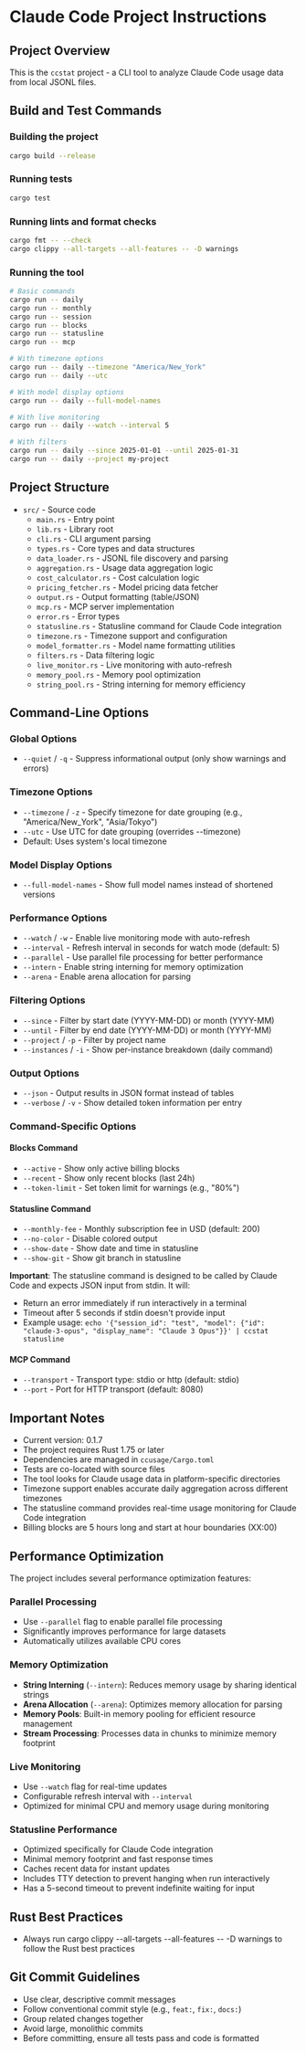 # Claude Code Project Instructions

## Project Overview
This is the `ccstat` project - a CLI tool to analyze Claude Code usage data from local JSONL files.

## Build and Test Commands

### Building the project
```bash
cargo build --release
```

### Running tests
```bash
cargo test
```

### Running lints and format checks
```bash
cargo fmt -- --check
cargo clippy --all-targets --all-features -- -D warnings
```

### Running the tool
```bash
# Basic commands
cargo run -- daily
cargo run -- monthly
cargo run -- session
cargo run -- blocks
cargo run -- statusline
cargo run -- mcp

# With timezone options
cargo run -- daily --timezone "America/New_York"
cargo run -- daily --utc

# With model display options
cargo run -- daily --full-model-names

# With live monitoring
cargo run -- daily --watch --interval 5

# With filters
cargo run -- daily --since 2025-01-01 --until 2025-01-31
cargo run -- daily --project my-project
```

## Project Structure
- `src/` - Source code
  - `main.rs` - Entry point
  - `lib.rs` - Library root
  - `cli.rs` - CLI argument parsing
  - `types.rs` - Core types and data structures
  - `data_loader.rs` - JSONL file discovery and parsing
  - `aggregation.rs` - Usage data aggregation logic
  - `cost_calculator.rs` - Cost calculation logic
  - `pricing_fetcher.rs` - Model pricing data fetcher
  - `output.rs` - Output formatting (table/JSON)
  - `mcp.rs` - MCP server implementation
  - `error.rs` - Error types
  - `statusline.rs` - Statusline command for Claude Code integration
  - `timezone.rs` - Timezone support and configuration
  - `model_formatter.rs` - Model name formatting utilities
  - `filters.rs` - Data filtering logic
  - `live_monitor.rs` - Live monitoring with auto-refresh
  - `memory_pool.rs` - Memory pool optimization
  - `string_pool.rs` - String interning for memory efficiency

## Command-Line Options

### Global Options
- `--quiet` / `-q` - Suppress informational output (only show warnings and errors)

### Timezone Options
- `--timezone` / `-z` - Specify timezone for date grouping (e.g., "America/New_York", "Asia/Tokyo")
- `--utc` - Use UTC for date grouping (overrides --timezone)
- Default: Uses system's local timezone

### Model Display Options
- `--full-model-names` - Show full model names instead of shortened versions

### Performance Options
- `--watch` / `-w` - Enable live monitoring mode with auto-refresh
- `--interval` - Refresh interval in seconds for watch mode (default: 5)
- `--parallel` - Use parallel file processing for better performance
- `--intern` - Enable string interning for memory optimization
- `--arena` - Enable arena allocation for parsing

### Filtering Options
- `--since` - Filter by start date (YYYY-MM-DD) or month (YYYY-MM)
- `--until` - Filter by end date (YYYY-MM-DD) or month (YYYY-MM)
- `--project` / `-p` - Filter by project name
- `--instances` / `-i` - Show per-instance breakdown (daily command)

### Output Options
- `--json` - Output results in JSON format instead of tables
- `--verbose` / `-v` - Show detailed token information per entry

### Command-Specific Options

#### Blocks Command
- `--active` - Show only active billing blocks
- `--recent` - Show only recent blocks (last 24h)
- `--token-limit` - Set token limit for warnings (e.g., "80%")

#### Statusline Command
- `--monthly-fee` - Monthly subscription fee in USD (default: 200)
- `--no-color` - Disable colored output
- `--show-date` - Show date and time in statusline
- `--show-git` - Show git branch in statusline

**Important**: The statusline command is designed to be called by Claude Code and expects JSON input from stdin. It will:
- Return an error immediately if run interactively in a terminal
- Timeout after 5 seconds if stdin doesn't provide input
- Example usage: `echo '{"session_id": "test", "model": {"id": "claude-3-opus", "display_name": "Claude 3 Opus"}}' | ccstat statusline`

#### MCP Command
- `--transport` - Transport type: stdio or http (default: stdio)
- `--port` - Port for HTTP transport (default: 8080)

## Important Notes
- Current version: 0.1.7
- The project requires Rust 1.75 or later
- Dependencies are managed in `ccusage/Cargo.toml`
- Tests are co-located with source files
- The tool looks for Claude usage data in platform-specific directories
- Timezone support enables accurate daily aggregation across different timezones
- The statusline command provides real-time usage monitoring for Claude Code integration
- Billing blocks are 5 hours long and start at hour boundaries (XX:00)

## Performance Optimization

The project includes several performance optimization features:

### Parallel Processing
- Use `--parallel` flag to enable parallel file processing
- Significantly improves performance for large datasets
- Automatically utilizes available CPU cores

### Memory Optimization
- **String Interning** (`--intern`): Reduces memory usage by sharing identical strings
- **Arena Allocation** (`--arena`): Optimizes memory allocation for parsing
- **Memory Pools**: Built-in memory pooling for efficient resource management
- **Stream Processing**: Processes data in chunks to minimize memory footprint

### Live Monitoring
- Use `--watch` flag for real-time updates
- Configurable refresh interval with `--interval`
- Optimized for minimal CPU and memory usage during monitoring

### Statusline Performance
- Optimized specifically for Claude Code integration
- Minimal memory footprint and fast response times
- Caches recent data for instant updates
- Includes TTY detection to prevent hanging when run interactively
- Has a 5-second timeout to prevent indefinite waiting for input

## Rust Best Practices
- Always run cargo clippy --all-targets --all-features -- -D warnings to follow the Rust best practices

## Git Commit Guidelines
- Use clear, descriptive commit messages
- Follow conventional commit style (e.g., `feat:`, `fix:`, `docs:`)
- Group related changes together
- Avoid large, monolithic commits
- Before committing, ensure all tests pass and code is formatted
